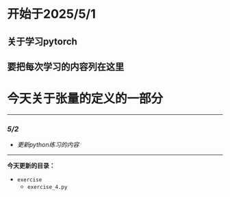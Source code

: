 # **开始于2025/5/1**
## 关于学习pytorch
## 要把每次学习的内容列在这里
# 今天关于张量的定义的一部分


---
### ***5/2***
- *更新python练习的内容*
---
**今天更新的目录：**
- `exercise`
    - `exercise_4.py`
